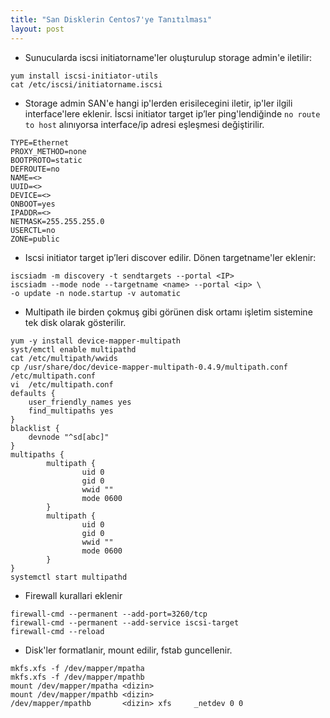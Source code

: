 ```yaml
---
title: "San Disklerin Centos7'ye Tanıtılması"
layout: post
---
```


* Sunucularda iscsi initiatorname'ler oluşturulup storage admin'e iletilir:
```
yum install iscsi-initiator-utils
cat /etc/iscsi/initiatorname.iscsi
```

* Storage admin SAN'e hangi ip'lerden erisilecegini iletir, ip'ler ilgili
  interface'lere eklenir. İscsi initiator target ip’ler ping'lendiğinde `no
  route to host` alınıyorsa interface/ip adresi eşleşmesi değiştirilir.
```
TYPE=Ethernet
PROXY_METHOD=none
BOOTPROTO=static
DEFROUTE=no
NAME=<>
UUID=<>
DEVICE=<>
ONBOOT=yes
IPADDR=<>
NETMASK=255.255.255.0
USERCTL=no
ZONE=public
```

* Iscsi initiator target ip’leri discover edilir. Dönen targetname'ler eklenir:
```
iscsiadm -m discovery -t sendtargets --portal <IP>
iscsiadm --mode node --targetname <name> --portal <ip> \
-o update -n node.startup -v automatic
```

* Multipath ile birden çokmuş gibi görünen disk ortamı işletim sistemine tek
  disk olarak gösterilir.
```
yum -y install device-mapper-multipath
syst/emctl enable multipathd
cat /etc/multipath/wwids
cp /usr/share/doc/device-mapper-multipath-0.4.9/multipath.conf /etc/multipath.conf 
vi  /etc/multipath.conf
defaults {
    user_friendly_names yes
    find_multipaths yes
}
blacklist {
    devnode "^sd[abc]"
}
multipaths {
        multipath {
                uid 0
                gid 0
                wwid ""
                mode 0600
        }
        multipath {
                uid 0
                gid 0
                wwid ""
                mode 0600
        }
}
systemctl start multipathd
```

* Firewall kurallari eklenir
```
firewall-cmd --permanent --add-port=3260/tcp
firewall-cmd --permanent --add-service iscsi-target
firewall-cmd --reload
```

* Disk'ler formatlanir, mount edilir, fstab guncellenir.
```
mkfs.xfs -f /dev/mapper/mpatha
mkfs.xfs -f /dev/mapper/mpathb
mount /dev/mapper/mpatha <dizin>
mount /dev/mapper/mpathb <dizin>
/dev/mapper/mpathb       <dizin> xfs     _netdev 0 0
```
